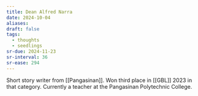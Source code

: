 ```yaml
---
title: Dean Alfred Narra
date: 2024-10-04
aliases: 
draft: false
tags:
  - thoughts
  - seedlings
sr-due: 2024-11-23
sr-interval: 36
sr-ease: 294
---
```

Short story writer from [[Pangasinan]]. Won third place in [[GBL]] 2023 in that category. Currently a teacher at the Pangasinan Polytechnic College.